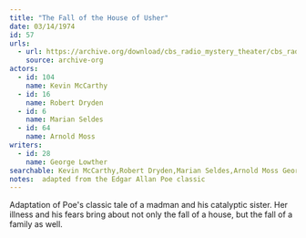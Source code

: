 ```yaml
---
title: "The Fall of the House of Usher"
date: 03/14/1974
id: 57
urls: 
  - url: https://archive.org/download/cbs_radio_mystery_theater/cbs_radio_mystery_theater-0051-0100.zip/cbs_radio_mystery_theater-0051-0100%2Fcbsrmt_0057_the_fall_of_the_house_of_usher.mp3
    source: archive-org
actors:  
  - id: 104
    name: Kevin McCarthy  
  - id: 16
    name: Robert Dryden  
  - id: 6
    name: Marian Seldes  
  - id: 64
    name: Arnold Moss
writers:  
  - id: 28
    name: George Lowther
searchable: Kevin McCarthy,Robert Dryden,Marian Seldes,Arnold Moss George Lowther
notes:  adapted from the Edgar Allan Poe classic
---
```

Adaptation of Poe's classic tale of a madman and his catalyptic sister. Her illness and his fears bring about not only the fall of a house, but the fall of a family as well.